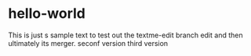 # hello-world
This is just s sample text to test out the textme-edit branch edit and then ultimately its merger. 
seconf version
third version
